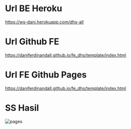 # Url BE Heroku
https://ws-dani.herokuapp.com/dhs-all

# Url Github FE
https://daniferdinandall.github.io/fe_dhs/template/index.html

# Url FE Github Pages
https://daniferdinandall.github.io/fe_dhs/template/index.html

# SS Hasil
![pages](https://github.com/daniferdinandall/Permrograman-3/blob/main/Week6/Tugas/1214050/fe_dhs.png?raw=true)
